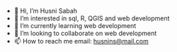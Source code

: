 - 👋 Hi, I’m Husni Sabah
- 👀 I’m interested in sql, R, QGIS and web development
- 🌱 I’m currently learning web development
- 💞️ I’m looking to collaborate on web development
- 📫 How to reach me email: husnins@mail.com

<!---
sano84/sano84 is a ✨ special ✨ repository because its `README.md` (this file) appears on your GitHub profile.
You can click the Preview link to take a look at your changes.
--->
